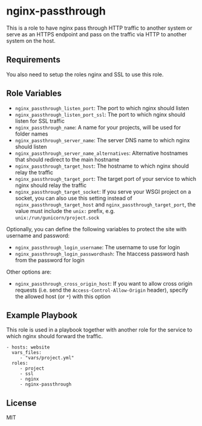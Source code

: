 nginx-passthrough
=================

This is a role to have nginx pass through HTTP traffic to another system
or serve as an HTTPS endpoint and pass on the traffic via HTTP to another
system on the host.

Requirements
------------

You also need to setup the roles nginx and SSL to use this role.

Role Variables
--------------

- `nginx_passthrough_listen_port`: The port to which nginx should listen
- `nginx_passthrough_listen_port_ssl`: The port to which nginx should listen
  for SSL traffic
- `nginx_passthrough_name`: A name for your projects, will be used for
  folder names
- `nginx_passthrough_server_name`: The server DNS name to which nginx should
  listen
- `nginx_passthrough_server_name_alternatives`: Alternative hostnames that
  should redirect to the main hostname
- `nginx_passthrough_target_host`: The hostname to which nginx should relay the
  traffic
- `nginx_passthrough_target_port`: The target port of your service to which
  nginx should relay the traffic
- `nginx_passthrough_target_socket`: If you serve your WSGI project on a
  socket, you can also use this setting instead of
  `nginx_passthrough_target_host` and `nginx_passthrough_target_port`, the
  value must include the `unix:` prefix, e.g. `unix:/run/gunicorn/project.sock`

Optionally, you can define the following variables to protect the site with
username and password:

- `nginx_passthrough_login_username`: The username to use for login
- `nginx_passthrough_login_passwordhash`: The htaccess password hash from the
  password for login

Other options are:

- `nginx_passthrough_cross_origin_host`: If you want to allow cross origin
  requests (i.e. send the `Access-Control-Allow-Origin` header), specify
  the allowed host (or `*`) with this option

Example Playbook
----------------

This role is used in a playbook together with another role for the service
to which nginx should forward the traffic.

    - hosts: website
      vars_files:
         - "vars/project.yml"
      roles:
         - project
         - ssl
         - nginx
         - nginx-passthrough

License
-------

MIT
